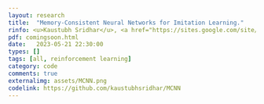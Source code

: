 ```yaml
---
layout: research
title:  "Memory-Consistent Neural Networks for Imitation Learning."
rinfo: <u>Kaustubh Sridhar</u>, <a href="https://sites.google.com/site/duttasouradeep39/">Souradeep Dutta</a>, <a href="https://www.seas.upenn.edu/~dineshj/">Dinesh Jayaraman</a>, <a href="https://www.seas.upenn.edu/~weimerj/research.html">James Weimer</a>, <a href="https://www.cis.upenn.edu/~lee/home/index.shtml">Insup Lee</a>. <ul>➥ Submitted to Neural Information Processing Systems (NeurIPS) 2023.</ul> 
pdf: comingsoon.html
date:   2023-05-21 22:30:00
types: []
tags: [all, reinforcement learning]
category: code
comments: true
externalimg: assets/MCNN.png
codelink: https://github.com/kaustubhsridhar/MCNN
---
```


